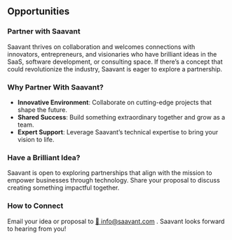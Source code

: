 ## Opportunities

### Partner with Saavant
Saavant thrives on collaboration and welcomes connections with innovators, entrepreneurs, and visionaries who have brilliant ideas in the SaaS, software development, or consulting space. If there’s a concept that could revolutionize the industry, Saavant is eager to explore a partnership.

### Why Partner With Saavant?
- **Innovative Environment**: Collaborate on cutting-edge projects that shape the future.
- **Shared Success**: Build something extraordinary together and grow as a team.
- **Expert Support**: Leverage Saavant’s technical expertise to bring your vision to life.

### Have a Brilliant Idea?
Saavant is open to exploring partnerships that align with the mission to empower businesses through technology. Share your proposal to discuss creating something impactful together.

### How to Connect
Email your idea or proposal to [📧 info@saavant.com](mailto:info@saavant.com)  . Saavant looks forward to hearing from you!
